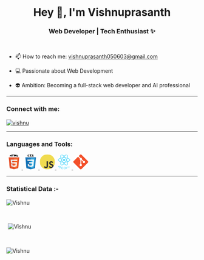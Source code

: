 <h1 align="center">Hey 👋, I'm Vishnuprasanth</h1>
<h3 align="center">Web Developer | Tech Enthusiast ✨</h3>
<br>

- 📫 How to reach me: vishnuprasanth050603@gmail.com

- 💻 Passionate about Web Development

- 👽 Ambition: Becoming a full-stack web developer and AI professional

---

  <h3 align="left">Connect with me:</h3>
  <p align="left">
    <a href="https://www.linkedin.com/in/vishnuprasanth563/"><img align="center"
        src="https://raw.githubusercontent.com/rahuldkjain/github-profile-readme-generator/master/src/images/icons/Social/linked-in-alt.svg"
        alt="vishnu" height="30" width="40" /></a>
  </p>


---

<h3 align="left">Languages and Tools:</h3>
<p align="left">
  <!-- HTML -->
  <a href="https://www.w3.org/html/" target="_blank" rel="noreferrer">
    <img src="https://raw.githubusercontent.com/devicons/devicon/master/icons/html5/html5-original-wordmark.svg" alt="html5" width="40" height="40" style="border-radius: 50%;" />
  </a>
  
  <!-- CSS -->
  <a href="https://www.w3schools.com/css/" target="_blank" rel="noreferrer">
    <img src="https://raw.githubusercontent.com/devicons/devicon/master/icons/css3/css3-original-wordmark.svg" alt="css3" width="40" height="40" style="border-radius: 50%;" />
  </a>

  <!-- JavaScript -->
  <a href="https://developer.mozilla.org/en-US/docs/Web/JavaScript" target="_blank" rel="noreferrer">
    <img src="https://raw.githubusercontent.com/devicons/devicon/master/icons/javascript/javascript-original.svg" alt="javascript" width="40" height="40" style="border-radius: 50%;" />
  </a>
  
  <!-- React -->
  <a href="https://reactjs.org/" target="_blank" rel="noreferrer">
    <img src="https://raw.githubusercontent.com/devicons/devicon/master/icons/react/react-original-wordmark.svg" alt="react" width="40" height="40" style="border-radius: 50%;" />
  </a>

  <!-- Git -->
  <a href="https://git-scm.com/" target="_blank" rel="noreferrer">
    <img src="https://raw.githubusercontent.com/devicons/devicon/master/icons/git/git-original.svg" alt="git" width="40" height="40" style="border-radius: 50%;" />
  </a>
</p>

---

<h3>Statistical Data :-</h3>
<p><img align="center"
    src="https://github-readme-stats.vercel.app/api/top-langs?username=vishnu563&show_icons=true&locale=en&bg_color=0d1117&text_color=ffffff&layout=compact"
    alt="Vishnu" 
    bg_color=#808080/></p>

<br>

<p>&nbsp;<img align="center" src="https://github-readme-stats.vercel.app/api?username=vishnu563&show_icons=true&locale=en&bg_color=0d1117&text_color=ffffff&repo=convoychat"
    alt="Vishnu" /></p>

<br>

<p><img align="center" src="https://github-readme-streak-stats.herokuapp.com/?user=vishnu563&theme=dark&background=0d1117&date_format=M%20j%5B%2C%20Y%5D" alt="Vishnu" /></p>
